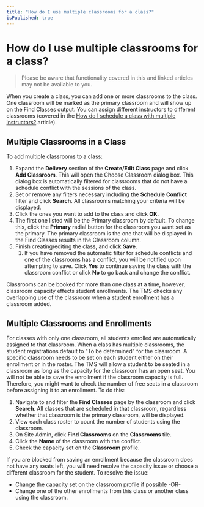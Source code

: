 ```yaml
---
title: "How do I use multiple classrooms for a class?"
isPublished: true
---
```


# How do I use multiple classrooms for a class?

> Please be aware that functionality covered in this and linked articles may not be available to you.

When you create a class, you can add one or more classrooms to the class. One classroom will be marked as the primary classroom and will show up on the Find Classes output. You can assign different instructors to different classrooms (covered in the [How do I schedule a class with multiple instructors?](../instructors/schedule-class-with-multiple-instructors.md) article).

## Multiple Classrooms in a Class
To add multiple classrooms to a class: 
1. Expand the **Delivery** section of the **Create/Edit Class** page and click **Add Classroom**. This will open the Choose Classroom dialog box. This dialog box is automatically filtered for classrooms that do not have a schedule conflict with the sessions of the class. 
1. Set or remove any filters necessary including the **Schedule Conflict** filter and click **Search**. All classrooms matching your criteria will be displayed. 
1. Click the ones you want to add to the class and click **OK**. 
1. The first one listed will be the Primary classroom by default. To change this, click the **Primary** radial button for the classroom you want set as the primary. The primary classroom is the one that will be displayed in the Find Classes results in the Classroom column.
1. Finish creating/editing the class, and click **Save**. 
     1. If you have removed the automatic filter for schedule conflicts and one of the classrooms has a conflict, you will be notified upon attempting to save. Click **Yes** to continue saving the class with the classroom conflict or click **No** to go back and change the conflict. 
     
Classrooms can be booked for more than one class at a time, however, classroom capacity effects student enrollments. The TMS checks any overlapping use of the classroom when a student enrollment has a classroom added. 

## Multiple Classrooms and Enrollments
For classes with only one classroom, all students enrolled are automatically assigned to that classroom. When a class has multiple classrooms, the student registrations default to "To be determined" for the classroom. A specific classroom needs to be set on each student either on their enrollment or in the roster. The TMS will allow a student to be seated in a classroom as long as the capacity for the classroom has an open seat. You will not be able to save the enrollment if the classroom capacity is full. Therefore, you might want to check the number of free seats in a classroom before assigning it to an enrollment. To do this:
1.  Navigate to and filter the **Find Classes** page by the classroom and click **Search**. All classes that are scheduled in that classroom, regardless whether that classroom is the primary classroom, will be displayed. 
1. View each class roster to count the number of students using the classroom.
1. On Site Admin, click **Find Classrooms** on the **Classrooms** tile.
1. Click the **Name** of the classroom with the conflict.
1. Check the capacity set on the **Classroom** profile.

If you are blocked from saving an enrollment because the classroom does not have any seats left, you will need resolve the capacity issue or choose a different classroom for the student. To resolve the issue:
- Change the capacity set on the classroom profile if possible -OR- 
- Change one of the other enrollments from this class or another class using the classroom.
